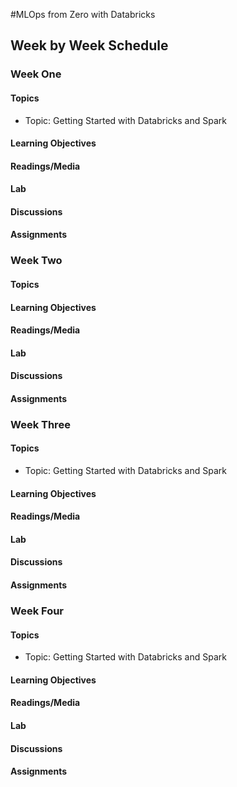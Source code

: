 #MLOps from Zero with Databricks

## Week by Week Schedule

### Week One

#### Topics

* Topic:  Getting Started with Databricks and Spark

#### Learning Objectives

#### Readings/Media

#### Lab

#### Discussions

#### Assignments

### Week Two

#### Topics

#### Learning Objectives

#### Readings/Media

#### Lab

#### Discussions

#### Assignments

### Week Three

#### Topics

* Topic:  Getting Started with Databricks and Spark

#### Learning Objectives

#### Readings/Media

#### Lab

#### Discussions

#### Assignments

### Week Four

#### Topics

* Topic:  Getting Started with Databricks and Spark

#### Learning Objectives

#### Readings/Media

#### Lab

#### Discussions

#### Assignments

